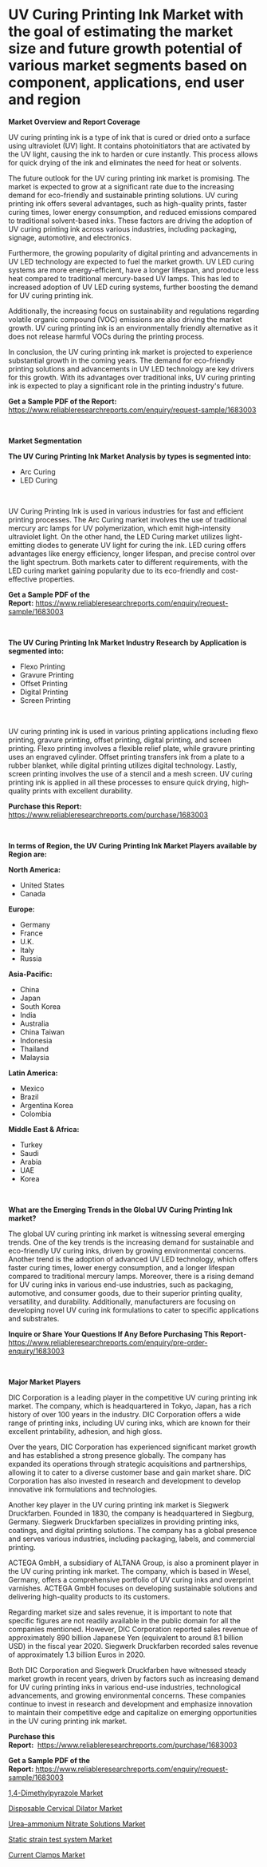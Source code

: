 <p><h1>UV Curing Printing Ink Market with the goal of estimating the market size and future growth potential of various market segments based on component, applications, end user and region</h1></p><p><strong>Market Overview and Report Coverage</strong></p>
<p><p>UV curing printing ink is a type of ink that is cured or dried onto a surface using ultraviolet (UV) light. It contains photoinitiators that are activated by the UV light, causing the ink to harden or cure instantly. This process allows for quick drying of the ink and eliminates the need for heat or solvents.</p><p>The future outlook for the UV curing printing ink market is promising. The market is expected to grow at a significant rate due to the increasing demand for eco-friendly and sustainable printing solutions. UV curing printing ink offers several advantages, such as high-quality prints, faster curing times, lower energy consumption, and reduced emissions compared to traditional solvent-based inks. These factors are driving the adoption of UV curing printing ink across various industries, including packaging, signage, automotive, and electronics.</p><p>Furthermore, the growing popularity of digital printing and advancements in UV LED technology are expected to fuel the market growth. UV LED curing systems are more energy-efficient, have a longer lifespan, and produce less heat compared to traditional mercury-based UV lamps. This has led to increased adoption of UV LED curing systems, further boosting the demand for UV curing printing ink.</p><p>Additionally, the increasing focus on sustainability and regulations regarding volatile organic compound (VOC) emissions are also driving the market growth. UV curing printing ink is an environmentally friendly alternative as it does not release harmful VOCs during the printing process.</p><p>In conclusion, the UV curing printing ink market is projected to experience substantial growth in the coming years. The demand for eco-friendly printing solutions and advancements in UV LED technology are key drivers for this growth. With its advantages over traditional inks, UV curing printing ink is expected to play a significant role in the printing industry's future.</p></p>
<p><strong>Get a Sample PDF of the Report:</strong> <a href="https://www.reliableresearchreports.com/enquiry/request-sample/1683003">https://www.reliableresearchreports.com/enquiry/request-sample/1683003</a></p>
<p>&nbsp;</p>
<p><strong>Market Segmentation</strong></p>
<p><strong>The UV Curing Printing Ink Market Analysis by types is segmented into:</strong></p>
<p><ul><li>Arc Curing</li><li>LED Curing</li></ul></p>
<p>&nbsp;</p>
<p><p>UV Curing Printing Ink is used in various industries for fast and efficient printing processes. The Arc Curing market involves the use of traditional mercury arc lamps for UV polymerization, which emit high-intensity ultraviolet light. On the other hand, the LED Curing market utilizes light-emitting diodes to generate UV light for curing the ink. LED curing offers advantages like energy efficiency, longer lifespan, and precise control over the light spectrum. Both markets cater to different requirements, with the LED curing market gaining popularity due to its eco-friendly and cost-effective properties.</p></p>
<p><strong>Get a Sample PDF of the Report:</strong>&nbsp;<a href="https://www.reliableresearchreports.com/enquiry/request-sample/1683003">https://www.reliableresearchreports.com/enquiry/request-sample/1683003</a></p>
<p>&nbsp;</p>
<p><strong>The UV Curing Printing Ink Market Industry Research by Application is segmented into:</strong></p>
<p><ul><li>Flexo Printing</li><li>Gravure Printing</li><li>Offset Printing</li><li>Digital Printing</li><li>Screen Printing</li></ul></p>
<p>&nbsp;</p>
<p><p>UV curing printing ink is used in various printing applications including flexo printing, gravure printing, offset printing, digital printing, and screen printing. Flexo printing involves a flexible relief plate, while gravure printing uses an engraved cylinder. Offset printing transfers ink from a plate to a rubber blanket, while digital printing utilizes digital technology. Lastly, screen printing involves the use of a stencil and a mesh screen. UV curing printing ink is applied in all these processes to ensure quick drying, high-quality prints with excellent durability.</p></p>
<p><strong>Purchase this Report:</strong>&nbsp; <a href="https://www.reliableresearchreports.com/purchase/1683003">https://www.reliableresearchreports.com/purchase/1683003</a></p>
<p>&nbsp;</p>
<p><strong>In terms of Region, the UV Curing Printing Ink Market Players available by Region are:</strong></p>
<p>
    <p> <strong> North America: </strong>
        <ul>
            <li>United States</li>
            <li>Canada</li>
        </ul>
        </p> 
    <p> <strong> Europe: </strong>
        <ul>
            <li>Germany</li>
            <li>France</li>
            <li>U.K.</li>
            <li>Italy</li>
            <li>Russia</li>
        </ul>
        </p> 
    <p> <strong> Asia-Pacific: </strong>
        <ul>
            <li>China</li>
            <li>Japan</li>
            <li>South Korea</li>
            <li>India</li>
            <li>Australia</li>
            <li>China Taiwan</li>
            <li>Indonesia</li>
            <li>Thailand</li>
            <li>Malaysia</li>
        </ul>
        </p> 
    <p> <strong> Latin America: </strong>
        <ul>
            <li>Mexico</li>
            <li>Brazil</li>
            <li>Argentina Korea</li>
            <li>Colombia</li>
        </ul>
        </p> 
    <p> <strong> Middle East & Africa: </strong>
        <ul>
            <li>Turkey</li>
            <li>Saudi</li>
            <li>Arabia</li>
            <li>UAE</li>
            <li>Korea</li>
        </ul>
    </p>
    </p>
<p>&nbsp;</p>
<p><strong>What are the Emerging Trends in the Global UV Curing Printing Ink market?</strong></p>
<p><p>The global UV curing printing ink market is witnessing several emerging trends. One of the key trends is the increasing demand for sustainable and eco-friendly UV curing inks, driven by growing environmental concerns. Another trend is the adoption of advanced UV LED technology, which offers faster curing times, lower energy consumption, and a longer lifespan compared to traditional mercury lamps. Moreover, there is a rising demand for UV curing inks in various end-use industries, such as packaging, automotive, and consumer goods, due to their superior printing quality, versatility, and durability. Additionally, manufacturers are focusing on developing novel UV curing ink formulations to cater to specific applications and substrates.</p></p>
<p><strong>Inquire or Share Your Questions If Any Before Purchasing This Report</strong>- <a href="https://www.reliableresearchreports.com/enquiry/pre-order-enquiry/1683003">https://www.reliableresearchreports.com/enquiry/pre-order-enquiry/1683003</a></p>
<p>&nbsp;</p>
<p><strong>Major Market Players</strong></p>
<p><p>DIC Corporation is a leading player in the competitive UV curing printing ink market. The company, which is headquartered in Tokyo, Japan, has a rich history of over 100 years in the industry. DIC Corporation offers a wide range of printing inks, including UV curing inks, which are known for their excellent printability, adhesion, and high gloss.</p><p>Over the years, DIC Corporation has experienced significant market growth and has established a strong presence globally. The company has expanded its operations through strategic acquisitions and partnerships, allowing it to cater to a diverse customer base and gain market share. DIC Corporation has also invested in research and development to develop innovative ink formulations and technologies.</p><p>Another key player in the UV curing printing ink market is Siegwerk Druckfarben. Founded in 1830, the company is headquartered in Siegburg, Germany. Siegwerk Druckfarben specializes in providing printing inks, coatings, and digital printing solutions. The company has a global presence and serves various industries, including packaging, labels, and commercial printing.</p><p>ACTEGA GmbH, a subsidiary of ALTANA Group, is also a prominent player in the UV curing printing ink market. The company, which is based in Wesel, Germany, offers a comprehensive portfolio of UV curing inks and overprint varnishes. ACTEGA GmbH focuses on developing sustainable solutions and delivering high-quality products to its customers.</p><p>Regarding market size and sales revenue, it is important to note that specific figures are not readily available in the public domain for all the companies mentioned. However, DIC Corporation reported sales revenue of approximately 890 billion Japanese Yen (equivalent to around 8.1 billion USD) in the fiscal year 2020. Siegwerk Druckfarben recorded sales revenue of approximately 1.3 billion Euros in 2020.</p><p>Both DIC Corporation and Siegwerk Druckfarben have witnessed steady market growth in recent years, driven by factors such as increasing demand for UV curing printing inks in various end-use industries, technological advancements, and growing environmental concerns. These companies continue to invest in research and development and emphasize innovation to maintain their competitive edge and capitalize on emerging opportunities in the UV curing printing ink market.</p></p>
<p><strong>Purchase this Report:</strong>&nbsp;&nbsp;<a href="https://www.reliableresearchreports.com/purchase/1683003">https://www.reliableresearchreports.com/purchase/1683003</a></p>
<p></p>
<p><strong>Get a Sample PDF of the Report:</strong>&nbsp;<a href="https://www.reliableresearchreports.com/enquiry/request-sample/1683003">https://www.reliableresearchreports.com/enquiry/request-sample/1683003</a></p>
<p><p><a href="https://www.linkedin.com/pulse/14-dimethylpyrazole-market-share-amp-new/">1,4-Dimethylpyrazole Market</a></p><p><a href="https://medium.com/@rachelyoung56/decoding-disposable-cervical-dilator-market-metrics-market-share-trends-and-growth-patterns-386773e89a74">Disposable Cervical Dilator Market</a></p><p><a href="https://www.linkedin.com/pulse/ureandashammonium-nitrate-solutions-market-research-report/">Urea–ammonium Nitrate Solutions Market</a></p><p><a href="https://github.com/ChiragRp1/Market-Research-Report-List-1/blob/main/static-strain-test-system-market.md">Static strain test system Market</a></p><p><a href="https://github.com/BryceTownsendr/Market-Research-Report-List-1/blob/main/current-clamps-market.md">Current Clamps Market</a></p></p>